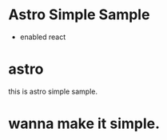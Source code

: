 # Astro Simple Sample
- enabled react

# astro
this is astro simple sample.

# wanna make it simple.
